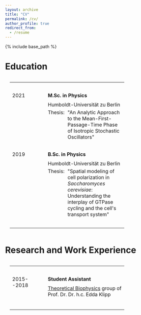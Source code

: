```yaml
---
layout: archive
title: "CV"
permalink: /cv/
author_profile: true
redirect_from:
  - /resume
---
```


{% include base_path %}

<style>

	.table_container {
		width: 100%;
	}

	table.cv {
		padding: 15px;
		text-align: left;
		width: 80%;
		max-width: 700px;
		border: none;
	}

	table.cv tr {
		display: block;
		margin-top: 30px;
		margin-bottom: 30px;
		vertical-align: top;
	}

	table.cv td.year {
		width: 100px;
		vertical-align: top;
	}

	table.cv td.content .title {
		margin-bottom: 10px;
		font-weight: bold;
	}

	table.cv td.content .affiliation {
		margin-bottom: 5px;
	}

	table.cv td.content .description {
		position: relative;
	}

	table.cv td.content .description .thesis {
		display: flex;
		flex-direction: row;
	}

	table.cv td.content .description .thesis .thesis_title {
		flex-grow: 1;
	}

	table.cv td.content .description .thesis .label {
		margin-right: 10px;
		flex-grow: 1;
	}
</style>

Education
======

<div class="table_container">
	<table class="cv">
		<tr>
			<td class="year">2021</td>
			<td class="content">
				<div  class="title">M.Sc. in Physics</div>
				<div class="description">
					<div class="affiliation"> Humboldt-Universität zu Berlin </div>
					<div class="thesis">
						<div class="label">Thesis:</div>
						<div class="thesis_title">
							"An Analytic Approach to the Mean-First-Passage-Time Phase of Isotropic Stochastic Oscillators"
						</div>
					</div>
				</div>
			</td>
		</tr>
		<tr>
			<td class="year">2019</td>
			<td class="content">
				<div class="title"> B.Sc. in Physics</div>
   				<div class="description">
    					<div class="affiliation"> Humboldt-Universität zu Berlin </div>
    					<div class="thesis"> 
						<div class="label">Thesis:</div> 
						<div class="thesis_title">
							"Spatial modeling of cell polarization in <I>Saccharomyces cerevisiae</I>: Understanding the interplay of GTPase cycling and the cell's transport system"
     						</div>
    					</div>
   				</div>
			</td>
		</tr>
	</table>
</div>

Research and Work Experience
======

<div class="table_container">
	<table class="cv">
		<tr>
			<td class="year">2015--2018</td>
			<td class="content">
				<div class="title">Student Assistant</div>
				<div class="description">
					<div class="affiliation"><a href="https://rumo.biologie.hu-berlin.de/tbp/index.php/en/">Theoretical Biophysics</a> group of Prof. Dr. Dr. h.c. Edda Klipp</div>
				</div>
			</td>
		</tr>
	</table>
</div>


<!--  
Skills
======
* Skill 1
* Skill 2
  * Sub-skill 2.1
  * Sub-skill 2.2
  * Sub-skill 2.3
* Skill 3

Publications
======
  <ul>{% for post in site.publications %}
    {% include archive-single-cv.html %}
  {% endfor %}</ul>
  
Talks
======
  <ul>{% for post in site.talks %}
    {% include archive-single-talk-cv.html %}
  {% endfor %}</ul>
  
Teaching
======
  <ul>{% for post in site.teaching %}
    {% include archive-single-cv.html %}
  {% endfor %}</ul>
  
Service and leadership
======
* Currently signed in to 43 different slack teams
-->
